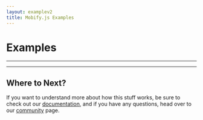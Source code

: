 ```yaml
---
layout: examplev2
title: Mobify.js Examples
---
```


# Examples

----


----

## Where to Next?

If you want to understand more about how this stuff works, be sure to check out our 
[documentation](../docs/), and if you have any questions, head over
to our [community](../community/) page.
